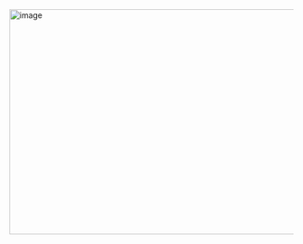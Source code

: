 <img width="700" height="400" alt="image" src="https://github.com/user-attachments/assets/85c05106-1cd5-4483-8e6b-b611625faf11" />

